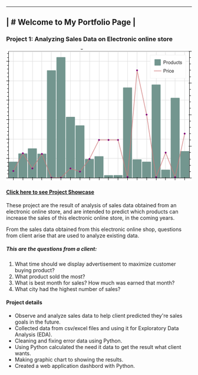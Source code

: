 ----------------------------------
| # Welcome to My Portfolio Page |
----------------------------------

### Project 1: Analyzing Sales Data on Electronic online store

![pic1](project1.png)

#### [Click here to see Project Showcase](project1.html)
These project are the result of analysis of sales data obtained from an electronic online store, and are intended to predict which products can increase the sales of this electronic online store, in the coming years.

From the sales data obtained from this electronic online shop, questions from client arise that are used to analyze existing data.

##### This are the questions from a client:
1. What time should we display advertisement to maximize customer buying product?
2. What product sold the most?
3. What is best month for sales? How much was earned that month?
4. What city had the highest number of sales?

#### Project details
* Observe and analyze sales data to help client predicted they're sales goals in the future.
* Collected data from csv/excel files and using it for Exploratory Data Analysis (EDA).
* Cleaning and fixing error data using Python.
* Using Python calculated the need it data to get the result what client wants.
* Making graphic chart to showing the results.
* Created a web application dashbord with Python.
